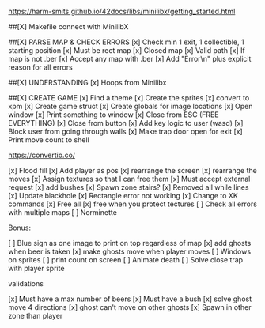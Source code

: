 https://harm-smits.github.io/42docs/libs/minilibx/getting_started.html

##[X] Makefile connect with MinilibX

##[X] PARSE MAP & CHECK ERRORS
[x] Check min 1 exit, 1 collectible, 1 starting position
[x] Must be rect map
[x] Closed map
[x] Valid path
[x] If map is not .ber
[x] Accept any map with .ber
[x] Add "Error\n" plus explicit reason for all errors

##[X] UNDERSTANDING
[x] Hoops from Minilibx

##[X] CREATE GAME
[x] Find a theme
[x] Create the sprites
[x] convert to xpm
[x] Create game struct
[x] Create globals for image locations
[x] Open window
[x] Print something to window
[x] Close from ESC (FREE EVERYTHING)
[x] Close from button
[x] Add key logic to user (wasd)
[x] Block user from going through walls
[x] Make trap door open for exit
[x] Print move count to shell


https://convertio.co/

[x] Flood fill
[x] Add player as pos
[x] rearrange the screen
[x] rearrange the moves
[x] Assign textures so that I can free them
[x] Must accept external request
[x] add bushes 
[x] Spawn zone stairs?
[x] Removed all while lines
[x] Update blackhole
[x] Rectangle error not working
[x] Change to XK commands
[x] Free all
[x] free when you protect tectures
[ ] Check all errors with multiple maps
[ ] Norminette

Bonus:

[ ] Blue sign as one image to print on top regardless of map
[x] add ghosts when beer is taken
[x] make ghosts move when player moves
[ ] Windows on sprites
[ ] print count on screen
[ ] Animate death
[ ] Solve close trap with player sprite

validations

[x] Must have a max number of beers
[x] Must have a bush
[x] solve ghost move 4 directions
[x] ghost can't move on other ghosts
[x] Spawn in other zone than player

